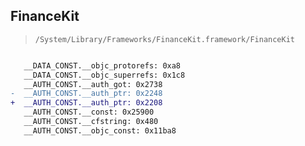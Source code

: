 ## FinanceKit

> `/System/Library/Frameworks/FinanceKit.framework/FinanceKit`

```diff

   __DATA_CONST.__objc_protorefs: 0xa8
   __DATA_CONST.__objc_superrefs: 0x1c8
   __AUTH_CONST.__auth_got: 0x2738
-  __AUTH_CONST.__auth_ptr: 0x2248
+  __AUTH_CONST.__auth_ptr: 0x2208
   __AUTH_CONST.__const: 0x25900
   __AUTH_CONST.__cfstring: 0x480
   __AUTH_CONST.__objc_const: 0x11ba8

```
